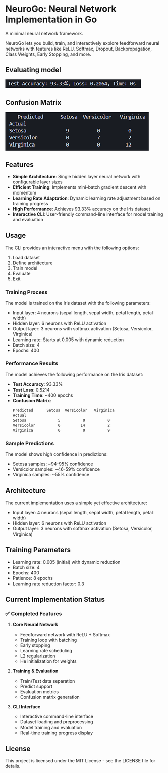 # NeuroGo: Neural Network Implementation in Go

A minimal neural network framework.

NeuroGo lets you build, train, and interactively explore feedforward neural networks with features like ReLU, Softmax, Dropout, Backpropagation, Class Weights, Early Stopping, and more.

## Evaluating model
![alt text](image.png)

## Confusion Matrix
![alt text](image-1.png)

## Features

- **Simple Architecture**: Single hidden layer neural network with configurable layer sizes
- **Efficient Training**: Implements mini-batch gradient descent with momentum
- **Learning Rate Adaptation**: Dynamic learning rate adjustment based on training progress
- **High Performance**: Achieves 93.33% accuracy on the Iris dataset
- **Interactive CLI**: User-friendly command-line interface for model training and evaluation

## Usage

The CLI provides an interactive menu with the following options:

1. Load dataset
2. Define architecture
3. Train model
4. Evaluate
5. Exit

### Training Process

The model is trained on the Iris dataset with the following parameters:
- Input layer: 4 neurons (sepal length, sepal width, petal length, petal width)
- Hidden layer: 6 neurons with ReLU activation
- Output layer: 3 neurons with softmax activation (Setosa, Versicolor, Virginica)
- Learning rate: Starts at 0.005 with dynamic reduction
- Batch size: 4
- Epochs: 400

### Performance Results

The model achieves the following performance on the Iris dataset:

- **Test Accuracy**: 93.33%
- **Test Loss**: 0.5214
- **Training Time**: ~400 epochs
- **Confusion Matrix**:
  ```
  Predicted      Setosa  Versicolor   Virginica
  Actual
  Setosa              5          0          0
  Versicolor          0         14          2
  Virginica           0          0          9
  ```

### Sample Predictions

The model shows high confidence in predictions:
- Setosa samples: ~94-95% confidence
- Versicolor samples: ~46-59% confidence
- Virginica samples: ~55% confidence

## Architecture

The current implementation uses a simple yet effective architecture:
- Input layer: 4 neurons (sepal length, sepal width, petal length, petal width)
- Hidden layer: 6 neurons with ReLU activation
- Output layer: 3 neurons with softmax activation (Setosa, Versicolor, Virginica)

## Training Parameters

- Learning rate: 0.005 (initial) with dynamic reduction
- Batch size: 4
- Epochs: 400
- Patience: 8 epochs
- Learning rate reduction factor: 0.3

## Current Implementation Status

### ✅ Completed Features

1. **Core Neural Network**
   - Feedforward network with ReLU + Softmax
   - Training loop with batching
   - Early stopping
   - Learning rate scheduling
   - L2 regularization
   - He initialization for weights

2. **Training & Evaluation**
   - Train/Test data separation
   - Predict support
   - Evaluation metrics
   - Confusion matrix generation

3. **CLI Interface**
   - Interactive command-line interface
   - Dataset loading and preprocessing
   - Model training and evaluation
   - Real-time training progress display

## License

This project is licensed under the MIT License - see the LICENSE file for details. 